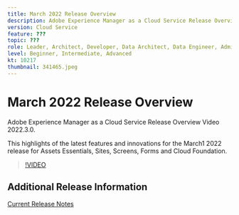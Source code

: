 ```yaml
---
title: March 2022 Release Overview
description: Adobe Experience Manager as a Cloud Service Release Overview Video 2022.3.0.
version: Cloud Service
feature: ???
topic: ???
role: Leader, Architect, Developer, Data Architect, Data Engineer, Admin, User
level: Beginner, Intermediate, Advanced
kt: 10217
thumbnail: 341465.jpeg
---
```


# March 2022 Release Overview

Adobe Experience Manager as a Cloud Service Release Overview Video 2022.3.0.

This highlights of the latest features and innovations for the March1 2022 release for Assets Essentials, Sites, Screens, Forms and Cloud Foundation.

>[!VIDEO](https://video.tv.adobe.com/v/341465/?quality=12&learn=on)

## Additional Release Information
[Current Release Notes](https://experienceleague.adobe.com/docs/experience-manager-cloud-service/content/release-notes/home.html)
